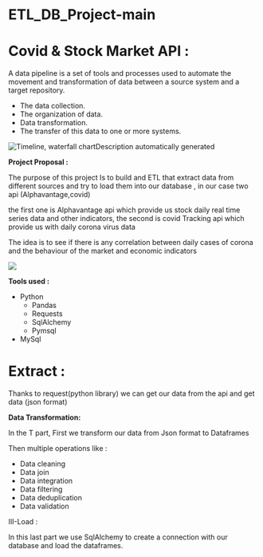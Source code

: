 # ETL_DB_Project-main
# Covid & Stock Market API :

A data pipeline is a set of tools and processes used to automate the movement and transformation of data between a source system and a target repository.

-   The data collection.
-   The organization of data.
-   Data transformation.
-   The transfer of this data to one or more systems.

![Timeline, waterfall chartDescription automatically generated](https://hazelcast.com/wp-content/uploads/2021/12/24_DataPipleline.png)

**Project Proposal :**

The purpose of this project Is to build and ETL that extract data from different sources and try to load them into our database , in our case two api (Alphavantage,covid)

the first one is Alphavantage api which provide us stock daily real time series data and other indicators, the second is covid Tracking api which provide us with daily corona virus data

The idea is to see if there is any correlation between daily cases of corona and the behaviour of the market and economic indicators

![](https://i0.wp.com/databricks.com/wp-content/uploads/2021/05/ETL-Process.jpg?resize=610%2C272&ssl=1=250x250)

**Tools used :**

-   Python
    -   Pandas
    -   Requests
    -   SqlAlchemy
    -   Pymsql
-   MySql

# Extract :

Thanks to request(python library) we can get our data from the api and get data (json format)

**Data Transformation:**

In the T part, First we transform our data from Json format to Dataframes

Then multiple operations like :
-   Data cleaning
-   Data join
-   Data integration
-   Data filtering
-   Data deduplication
-   Data validation

III-Load :

In this last part we use SqlAlchemy to create a connection with our database and load the dataframes.

